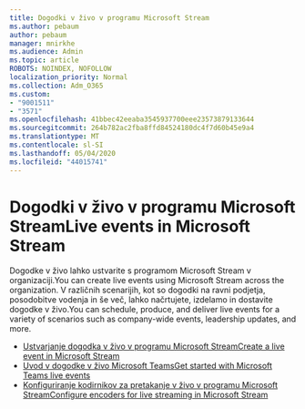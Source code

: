 ```yaml
---
title: Dogodki v živo v programu Microsoft Stream
ms.author: pebaum
author: pebaum
manager: mnirkhe
ms.audience: Admin
ms.topic: article
ROBOTS: NOINDEX, NOFOLLOW
localization_priority: Normal
ms.collection: Adm_O365
ms.custom:
- "9001511"
- "3571"
ms.openlocfilehash: 41bbec42eeaba3545937700eee23573879133644
ms.sourcegitcommit: 264b782ac2fba8ffd84524180dc4f7d60b45e9a4
ms.translationtype: MT
ms.contentlocale: sl-SI
ms.lasthandoff: 05/04/2020
ms.locfileid: "44015741"
---
```

# <a name="live-events-in-microsoft-stream"></a><span data-ttu-id="2f5a4-102">Dogodki v živo v programu Microsoft Stream</span><span class="sxs-lookup"><span data-stu-id="2f5a4-102">Live events in Microsoft Stream</span></span>

<span data-ttu-id="2f5a4-103">Dogodke v živo lahko ustvarite s programom Microsoft Stream v organizaciji.</span><span class="sxs-lookup"><span data-stu-id="2f5a4-103">You can create live events using Microsoft Stream across the organization.</span></span> <span data-ttu-id="2f5a4-104">V različnih scenarijih, kot so dogodki na ravni podjetja, posodobitve vodenja in še več, lahko načrtujete, izdelamo in dostavite dogodke v živo.</span><span class="sxs-lookup"><span data-stu-id="2f5a4-104">You can schedule, produce, and deliver live events for a variety of scenarios such as company-wide events, leadership updates, and more.</span></span>

- [<span data-ttu-id="2f5a4-105">Ustvarjanje dogodka v živo v programu Microsoft Stream</span><span class="sxs-lookup"><span data-stu-id="2f5a4-105">Create a live event in Microsoft Stream</span></span>](https://docs.microsoft.com/stream/live-create-event)
- [<span data-ttu-id="2f5a4-106">Uvod v dogodke v živo Microsoft Teams</span><span class="sxs-lookup"><span data-stu-id="2f5a4-106">Get started with Microsoft Teams live events</span></span>](https://support.office.com/article/get-started-with-microsoft-teams-live-events-d077fec2-a058-483e-9ab5-1494afda578a)
- [<span data-ttu-id="2f5a4-107">Konfiguriranje kodirnikov za pretakanje v živo v programu Microsoft Stream</span><span class="sxs-lookup"><span data-stu-id="2f5a4-107">Configure encoders for live streaming in Microsoft Stream</span></span>](https://docs.microsoft.com/stream/live-encoder-setup)
